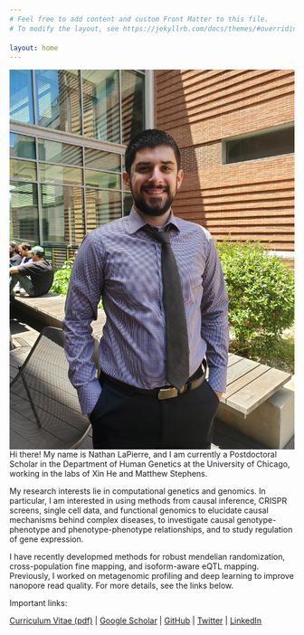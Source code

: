 ```yaml
---
# Feel free to add content and custom Front Matter to this file.
# To modify the layout, see https://jekyllrb.com/docs/themes/#overriding-theme-defaults

layout: home
---
```


<p style="padding: 0px;"> <img style="float: right;" src="me.jpg"> </p>

Hi there! My name is Nathan LaPierre, and I am currently a Postdoctoral Scholar in the Department of Human Genetics at the University of Chicago, working in the labs of Xin He and Matthew Stephens.

My research interests lie in computational genetics and genomics. In particular, I am interested in using methods from causal inference, CRISPR screens, single cell data, and functional genomics to elucidate causal mechanisms behind complex diseases, to investigate causal genotype-phenotype and phenotype-phenotype relationships, and to study regulation of gene expression. 

I have recently developmed methods for robust mendelian randomization, cross-population fine mapping, and isoform-aware eQTL mapping. Previously, I worked on metagenomic profiling and deep learning to improve nanopore read quality. For more details, see the links below. 


Important links:

<a href="https://github.com/nlapier2/CV/raw/master/CV.pdf">Curriculum Vitae (pdf)</a>
  |  <a href="https://scholar.google.com/citations?user=EVMceKUAAAAJ&hl=en">Google Scholar</a>
  |  <a href="https://github.com/nlapier2/">GitHub</a>
  |  <a href="https://www.twitter.com/nlapier2">Twitter</a>
  |  <a href="https://www.linkedin.com/in/nathan-lapierre-96665a98">LinkedIn</a>

